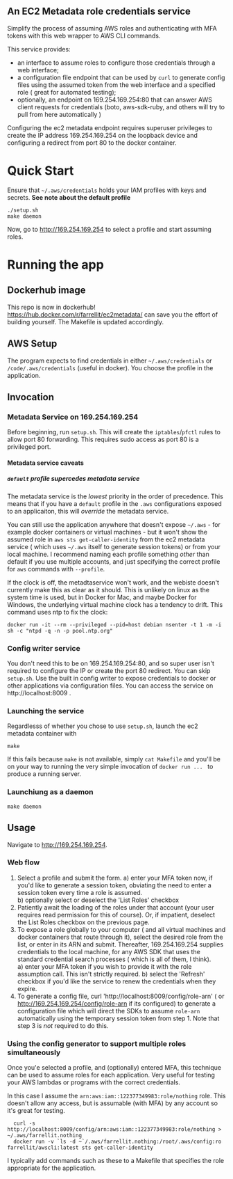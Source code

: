 An EC2 Metadata role credentials service
---------------------------------------------

Simplify the process of assuming AWS roles and authenticating with MFA tokens with this web wrapper to AWS CLI commands.  

This service provides:

* an interface to assume roles to configure those credentials through a web interface;
* a configuration file endpoint that can be used by `curl` to generate config files using the assumed token from the web interface and a specified role ( great for automated testing);
* optionally, an endpoint on 169.254.169.254:80 that can answer AWS client requests for credentials (boto, aws-sdk-ruby, and others will try to pull from here automatically )

Configuring the ec2 metadata endpoint requires superuser privileges to create the IP address 169.254.169.254 on the loopback device and configuring a redirect from port 80 to the docker container.  

# Quick Start

Ensure that `~/.aws/credentials` holds your IAM profiles with keys and secrets.   **See note about the default profile**
```
./setup.sh
make daemon
```

Now, go to http://169.254.169.254 to select a profile and start assuming roles.

# Running the app

## Dockerhub image

This repo is now in dockerhub!  https://hub.docker.com/r/farrellit/ec2metadata/ can save you the effort of building yourself.   The Makefile is updated accordingly.

## AWS Setup

The program expects to find credentials in either `~/.aws/credentials` or `/code/.aws/credentials` (useful in docker). You choose the profile in the application.

## Invocation

### Metadata Service on 169.254.169.254

Before beginning, run `setup.sh`. This will create the `iptables`/`pfctl` rules to allow port 80 forwarding.  This requires sudo access as port 80 is a privileged port.


#### Metadata service caveats

##### `default` profile supercedes metadata service

The metadata service is the _lowest_ priority in the order of precedence. This means that if you have a `default` profile in the `.aws` configurations exposed to an applicaiton, this will _override_ the metadata service.  

You can still use the application anywhere that doesn't expose `~/.aws` - for example docker containers or virtual machines - but it won't show the assumed role in `aws sts get-caller-identity` from the ec2 metadata service ( which uses `~/.aws` itself to generate session tokens) or from your local machine.  I recommend naming each profile something _other_ than default if you use multiple accounts, and just specifying the correct profile for `aws` commands with `--profile`. 

If the clock is off, the metadtaservice won't work, and the webiste doesn't currently make this as clear as it should.  This is unlikely on linux as the system time is used, but in Docker for Mac, and maybe Docker for Windows, the underlying virtual machine clock has a tendency to drift.  This command uses ntp to fix the clock: 

```
docker run -it --rm --privileged --pid=host debian nsenter -t 1 -m -i sh -c "ntpd -q -n -p pool.ntp.org"
```



### Config writer service

You don't need this to be on 169.254.169.254:80, and so super user isn't required to configure the IP or create the port 80 redirect.  You can skip `setup.sh`.  Use the built in config writer to expose credentials to docker or other applications via configuration files.   You can access the service on http://localhost:8009 .

### Launching the service

Regardlesss of whether you chose to use `setup.sh`, launch the ec2 metadata container with

```
make
```

If this fails because `make` is not available, simply `cat Makefile` and you'll be on your way to running the very simple invocation of `docker run ... ` to produce a running server.

### Launchiung as a daemon

```
make daemon
```

## Usage

Navigate to <http://169.254.169.254>.

### Web flow

1. Select a profile and submit the form.
  a) enter your MFA token now, if you'd like to generate a session token, obviating the need to enter a session token every time a role is assumed.  
  b) optionally select or deselect the 'List Roles' checkbox
2. Patiently await the loading of the roles under that account (your user requires read permission for this of course).  Or, if impatient, deselect the List Roles checkbox on the previous page.
3. To expose a role globally to your computer ( and all virtual machines and docker containers that route through it), select the desired role from the list, or enter in its ARN and submit.  Thereafter, 169.254.169.254 supplies credentials to the local machine, for any AWS SDK that uses the standard credential search processes ( which is all of them, I think).  
  a) enter your MFA token if you wish to provide it with the role assumption call.  This isn't strictly required.
  b) select the 'Refresh' checkbox if you'd like the service to renew the credentials when they expire.
4. To generate a config file, curl 'http://localhost:8009/config/role-arn' ( or http://169.254.169.254/config/role-arn if its configured) to generate a configuration file which will direct the SDKs to assume `role-arn` automatically using the temporary session token from step 1.   Note that step 3 is _not_ required to do this.  

### Using the config generator to support multiple roles simultaneously

Once you'e selected a profile, and (optionally) entered MFA, this technique can be used to assume roles for each application.  Very useful for testing your AWS lambdas or programs with the correct credentials.

In this case I assume the `arn:aws:iam::122377349983:role/nothing` role.  This doesn't allow any access, but is assumable (with MFA) by any  account so it's great for testing.

```
  curl -s http://localhost:8009/config/arn:aws:iam::122377349983:role/nothing > ~/.aws/farrellit.nothing
  docker run -v `ls -d ~`/.aws/farrellit.nothing:/root/.aws/config:ro farrellit/awscli:latest sts get-caller-identity
```

I typically add commands such as these to a Makefile that specifies the role appropriate for the application.  
